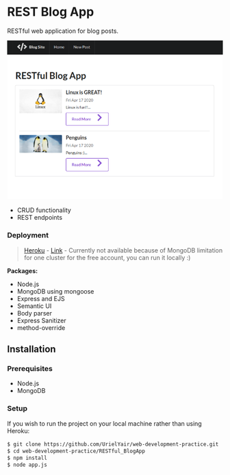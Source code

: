 # REST Blog App

RESTful web application for blog posts.

![RESTful Blog App](https://raw.githubusercontent.com/UrielYair/web-development-practice/master/RESTful_BlogApp/Screenshot.png)

- CRUD functionality
- REST endpoints

### Deployment
> [Heroku](https://uriel-restful-blogapp.herokuapp.com/) - [Link](https://uriel-restful-blogapp.herokuapp.com/)  - Currently not available because of MongoDB limitation for one cluster for the free account, you can run it locally :)


**Packages:**
- Node.js
- MongoDB using mongoose
- Express and EJS
- Semantic UI
- Body parser
- Express Sanitizer
- method-override


## Installation

### Prerequisites
* Node.js
* MongoDB

### Setup
If you wish to run the project on your local machine rather than using Heroku:

```shell
$ git clone https://github.com/UrielYair/web-development-practice.git
$ cd web-development-practice/RESTful_BlogApp
$ npm install
$ node app.js
```


